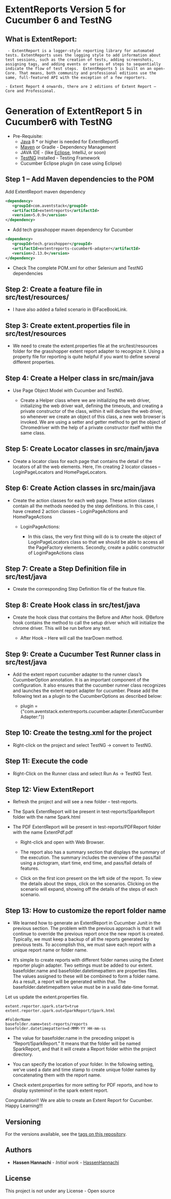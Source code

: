 # ExtentReports Version 5 for Cucumber 6 and TestNG

## What is ExtentReport:

     - ExtentReport is a logger-style reporting library for automated tests. ExtentReports uses the logging style to add information about test sessions, such as the creation of tests, adding screenshots, assigning tags, and adding events or series of steps to sequentially indicate the flow of test steps.  ExtentReports 5 is built on an open-Core. That means, both community and professional editions use the same, full-featured API with the exception of a few reporters.

    - Extent Report 4 onwards, there are 2 editions of Extent Report – Core and Professional.

# Generation of ExtentReport 5 in Cucumber6 with TestNG

- Pre-Requisite:
    - [Java](https://www.oracle.com/java/) 8 * or higher is needed for ExtentReport5
    - [Maven](https://maven.apache.org/) or Gradle - Dependency Management 
    - JAVA IDE - (like [Eclipse](https://www.eclipse.org/), IntelliJ, or soon)
    - [TestNG](https://testng.org/) installed - Testing Framework
    - Cucumber Eclipse plugin (in case using Eclipse)

## Step 1 – Add Maven dependencies to the POM
 Add ExtentReport maven dependency
 
 ```xml
<dependency>
    <groupId>com.aventstack</groupId>
    <artifactId>extentreports</artifactId>
    <version>5.0.9</version>
</dependency>
```

 - Add tech grasshopper maven dependency for Cucumber
 
 ```xml
 <dependency>
    <groupId>tech.grasshopper</groupId>
    <artifactId>extentreports-cucumber6-adapter</artifactId>
    <version>2.13.0</version>
</dependency>
```

- Check The complete POM.xml for other Selenium and TestNG dependencies 

## Step 2: Create a feature file in src/test/resources/

 - I have also added a failed scenario in @FaceBookLink.

## Step 3: Create extent.properties file in src/test/resources

- We need to create the extent.properties file at the src/test/resources folder for the grasshopper extent report adapter to recognize it. Using a property file for reporting is quite helpful if you want to define several different properties.

## Step 4: Create a Helper class in src/main/java

- Use Page Object Model with Cucumber and TestNG.

    - Create a Helper class where we are initializing the web driver, initializing the web driver wait, defining the timeouts, and creating a private constructor of the class, within it will declare the web driver, so whenever we create an object of this class, a new web browser is invoked. We are using a setter and getter method to get the object of Chromedriver with the help of a private constructor itself within the same class.
    
## Step 5: Create Locator classes in src/main/java

- Create a locator class for each page that contains the detail of the locators of all the web elements. Here, I’m creating 2 locator classes – LoginPageLocators and HomePageLocators.    

## Step 6: Create Action classes in src/main/java

- Create the action classes for each web page. These action classes contain all the methods needed by the step definitions. In this case, I have created 2 action classes – LoginPageActions and HomePageActions

    - LoginPageActions:

        - In this class, the very first thing will do is to create the object of LoginPageLocators class so that we should be able to access all the PageFactory elements. Secondly, create a public constructor of LoginPageActions class
    
## Step 7: Create a Step Definition file in src/test/java

- Create the corresponding Step Definition file of the feature file.

## Step 8: Create Hook class in src/test/java

- Create the hook class that contains the Before and After hook. @Before hook contains the method to call the setup driver which will initialize the chrome driver. This will be run before any test.

     - After Hook – Here will call the tearDown method.
   
## Step 9: Create a Cucumber Test Runner class in src/test/java

- Add the extent report cucumber adapter to the runner class’s CucumberOption annotation. It is an important component of the configuration. It also ensures that the cucumber runner class recognizes and launches the extent report adapter for cucumber. Please add the following text as a plugin to the CucumberOptions as described below:
	
    - plugin = {"com.aventstack.extentreports.cucumber.adapter.ExtentCucumberAdapter:"})
  
## Step 10: Create the testng.xml for the project

- Right-click on the project and select TestNG -> convert to TestNG.
    
## Step 11: Execute the code
- Right-Click on the Runner class and select Run As -> TestNG Test.

## Step 12: View ExtentReport

- Refresh the project and will see a new folder – test-reports. 
- The Spark ExtentReport will be present in test-reports/SparkReport folder with the name Spark.html
- The PDF ExtentReport will be present in test-reports/PDFReport folder with the name ExtentPdf.pdf

   - Right-click and open with Web Browser.

    - The report also has a summary section that displays the summary of the execution. The summary includes the overview of the pass/fail using a pictogram, start time, end time, and pass/fail details of features. 
    
     - Click on the first icon present on the left side of the report. To view the details about the steps, click on the scenarios. Clicking on the scenario will expand, showing off the details of the steps of each scenario.
     
## Step 13: How to customize the report folder name
 - We learned how to generate an ExtentReport in Cucumber Junit in the previous section. The problem with the previous approach is that it will continue to override the previous report once the new report is created. Typically, we must keep a backup of all the reports generated by previous tests. To accomplish this, we must save each report with a unique report name or folder name.

- It’s simple to create reports with different folder names using the Extent reporter plugin adapter. Two settings must be added to our extent. basefolder.name and basefolder.datetimepattern are properties files. The values assigned to these will be combined to form a folder name. As a result, a report will be generated within that. The basefolder.datetimepattern value must be in a valid date-time format.

Let us update the extent.properties file.


```
extent.reporter.spark.start=true
extent.reporter.spark.out=SparkReport/Spark.html
 
#FolderName
basefolder.name=test-reports/reports
basefolder.datetimepattern=d-MMM-YY HH-mm-ss
```

- The value for basefolder.name in the preceding snippet is “Report/SparkReport.” It means that the folder will be named SparkReport, and that it will create a Report folder within the project directory. 
- You can specify the location of your folder. In the following setting, we’ve used a date and time stamp to create unique folder names by concatenating them with the report name.

- Check extent.properties for more setting for PDF reports, and how to display systeminof in the spark extent report.

Congratulation!! We are able to create an Extent Report for Cucumber. Happy Learning!!!

## Versioning

For the versions available, see the [tags on this repository](https://github.com/HannachiHassen/project/tags). 

## Authors

* **Hassen Hannachi** - *Initial work* - [HassenHannachi](https://github.com/HannachiHassen)

## License

This project is not under any License - Open source 
